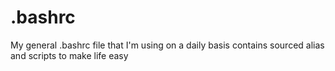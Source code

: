 # .bashrc
My general .bashrc file that I'm using on a daily basis contains sourced alias and scripts to make life easy
